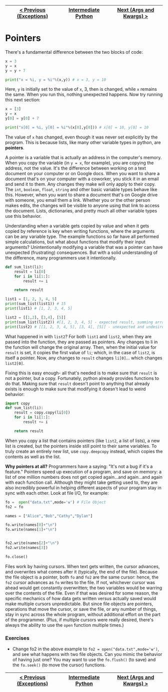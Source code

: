 |[< Previous (Exceptions)](exceptions.md) | [Intermediate Python](README.md)| [Next (Args and Kwargs) >](Functions/argskwargs.md) |
|----|----|----|

# Pointers

There's a fundamental difference between the two blocks of code:

```python
x = 3
y = x
y = y + 7

print("x = %i, y = %i"%(x,y)) # x = 3, y = 10
```
Here, `y` is initially set to the value of `x`, 3, then is changed, while `x` remains the same.
When you run this, nothing unexpected happens. Now try running this next section:
```python
x = [3]
y = x
y[0] = y[0] + 7

print("x[0] = %i, y[0] = %i"%(x[0],y[0])) # x[0] = 10, y[0] = 10
```
The value of `x` has changed, even though it was never set explicitly by the program. This is because lists, like many other variable types in python, are **pointers**.

A pointer is a variable that is actually an address in the computer's memory. When you copy the variable (in `y = x`, for example), you are copying the address, not the value.
It's the difference between working on a text document on your computer or on Google docs.
When you want to share a document that's on your computer with a coworker, you stick it in an email and send it to them. Any changes they make will only apply to their copy. The `int`, `boolean`, `float`, `string` and other basic variable types behave like this.
However, when you want to share a document that's on Google drive with someone, you email them a link. Whether you or the other person makes edits, the changes will be visible to anyone using that link to access the document. Lists, dictionaries, and pretty much all other variable types use this behavior.

Understanding when a variable gets copied by value and when it gets copied by reference is key when writing functions, where the arguments can be any variable type. The example functions so far have all performed simple calculations, but what about functions that modify their input arguments?
Unintentionally modifying a variable that was a pointer can have unexpected (frustrating) consequences. But with a solid understanding of the difference, many programmers use it intentionally.
```python
def sum_list(li):
    result = li[0]
    for i in li[1:]:
        result += i

    return result

list1 = [1, 2, 3, 4, 5]
print(sum_list(list1)) # 15
print(list1) # [1, 2, 3, 4, 5]

list2 = [[1,2], [3,4], [5]]
print(sum_list(list2)) #[1, 2, 3, 4, 5] - expected result, summing arrays concatenates them
print(list2) # [[1, 2, 3, 4, 5], [3, 4], [5]] - unexpected and undesired behavior
```
What happened in with `list2`? For both `list1` and `list2`, when they are passed into the function, they are passed as pointers. Any changes to li in the function will change the original array.
Then, when the initial value for `result` is set, it copies the first value of `li`; which, in the case of `list2`, is itself a pointer. Now, any changes to `result` changes `li[0]`... which changes `list2[0]`.

Fixing this is easy enough- all that's needed is to make sure that `result` is not a pointer, but a copy. Fortunately, python already provides functions to do that. Making sure that `result` doesn't point to anything that already exists is enough to make sure that modifying it doesn't lead to weird behavior:
```python
import copy
def sum_list(li):
    result = copy.copy(li[0])
    for i in li[1:]:
        result += i

    return result
```
When you copy a list that contains pointers (like `list2`, a list of lists), a new list is created, but the pointers inside still point to their same variables. To truly create an entirely new list, use `copy.deepcopy` instead, which copies the contents as well as the list.

**Why pointers at all?** Programmers have a saying: "It's not a bug if it's a feature." Pointers speed up execution of a program, and save on memory: a list of one million numbers does not get copied again...and again...and again with each function call.
Although they might take getting used to, they are also incredibly powerful in helping different aspects of your program stay in sync with each other. Look at file I/O, for example:
```python
fo =  open("data.txt",mode='w') # File Object
fo2 = fo

names = ["Alice","Bob","Cathy","Dylan"]

fo.write(names[0]+"\n")
fo.write(names[1]+"\n")


fo2.write(names[2]+"\n")
fo2.write(names[3])

fo.close()
```
Files work by having cursors. When text gets written, the cursor advances, and overwrites what comes after it (typically, the end of the file).
Because the file object is a pointer, both `fo` and `fo2` are the same cursor: hence, the `fo2` cursor advances as `fo` writes to the file. If not, whichever cursor was ahead would get constantly overwritten; the two variables would be warring over the contents of the file.
Even if that was desired for some reason, the specific mechanics of how data gets written versus actually saved would make multiple cursors unpredictable.
But since file objects are pointers, operations that move the cursor, or save the file, or any number of things, stay in sync across the whole program, without additional effort on the part of the programmer.
(Plus, if multiple cursors were really desired, there's always the ability to use the `open` function multiple times.)


### Exercises

- Change fo2 in the above example to `fo2 = open("data.txt",mode='w')`, and see what happens with two file objects. Can you mimic the behavior of having just one? You may want to use the `fo.flush()` (to save) and the `fo.seek()` (to move the cursor) functions.


|[< Previous (Exceptions)](exceptions.md) | [Intermediate Python](README.md)| [Next (Args and Kwargs) >](Functions/argskwargs.md) |
|----|----|----|